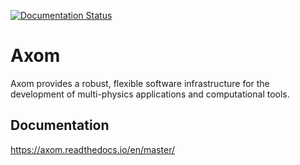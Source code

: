[![Documentation Status](https://readthedocs.org/projects/axom/badge/?version=latest)](https://axom.readthedocs.io/en/latest/?badge=latest)

Axom
====

Axom provides a robust, flexible software infrastructure for the development of multi-physics applications and computational tools.

Documentation
-------------

https://axom.readthedocs.io/en/master/

